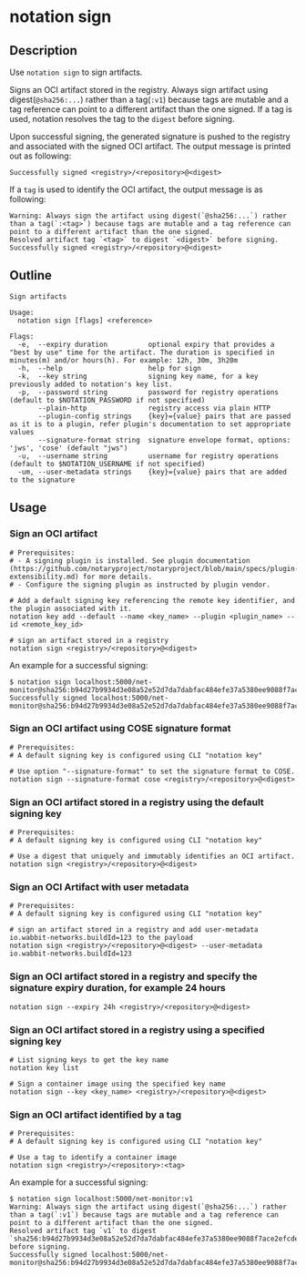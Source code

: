 # notation sign

## Description

Use `notation sign` to sign artifacts.

Signs an OCI artifact stored in the registry. Always sign artifact using digest(`@sha256:...`) rather than a tag(`:v1`) because tags are mutable and a tag reference can point to a different artifact than the one signed. If a tag is used, notation resolves the tag to the `digest` before signing.

Upon successful signing, the generated signature is pushed to the registry and associated with the signed OCI artifact. The output message is printed out as following:

```text
Successfully signed <registry>/<repository>@<digest>
```

If a `tag` is used to identify the OCI artifact, the output message is as following:

```test
Warning: Always sign the artifact using digest(`@sha256:...`) rather than a tag(`:<tag>`) because tags are mutable and a tag reference can point to a different artifact than the one signed.
Resolved artifact tag `<tag>` to digest `<digest>` before signing.
Successfully signed <registry>/<repository>@<digest>
```

## Outline

```text
Sign artifacts

Usage:
  notation sign [flags] <reference>

Flags:
  -e,  --expiry duration          optional expiry that provides a "best by use" time for the artifact. The duration is specified in minutes(m) and/or hours(h). For example: 12h, 30m, 3h20m
  -h,  --help                     help for sign
  -k,  --key string               signing key name, for a key previously added to notation's key list.
  -p,  --password string          password for registry operations (default to $NOTATION_PASSWORD if not specified)
       --plain-http               registry access via plain HTTP
       --plugin-config strings    {key}={value} pairs that are passed as it is to a plugin, refer plugin's documentation to set appropriate values
       --signature-format string  signature envelope format, options: 'jws', 'cose' (default "jws")
  -u,  --username string          username for registry operations (default to $NOTATION_USERNAME if not specified)
  -um, --user-metadata strings    {key}={value} pairs that are added to the signature
```

## Usage

### Sign an OCI artifact

```shell
# Prerequisites: 
# - A signing plugin is installed. See plugin documentation (https://github.com/notaryproject/notaryproject/blob/main/specs/plugin-extensibility.md) for more details.
# - Configure the signing plugin as instructed by plugin vendor.

# Add a default signing key referencing the remote key identifier, and the plugin associated with it.
notation key add --default --name <key_name> --plugin <plugin_name> --id <remote_key_id>

# sign an artifact stored in a registry
notation sign <registry>/<repository>@<digest>
```

An example for a successful signing:

```console
$ notation sign localhost:5000/net-monitor@sha256:b94d27b9934d3e08a52e52d7da7dabfac484efe37a5380ee9088f7ace2efcde9
Successfully signed localhost:5000/net-monitor@sha256:b94d27b9934d3e08a52e52d7da7dabfac484efe37a5380ee9088f7ace2efcde9
```

### Sign an OCI artifact using COSE signature format

```shell
# Prerequisites: 
# A default signing key is configured using CLI "notation key"

# Use option "--signature-format" to set the signature format to COSE.
notation sign --signature-format cose <registry>/<repository>@<digest>
```

### Sign an OCI artifact stored in a registry using the default signing key

```shell
# Prerequisites: 
# A default signing key is configured using CLI "notation key"

# Use a digest that uniquely and immutably identifies an OCI artifact.
notation sign <registry>/<repository>@<digest>
```

### Sign an OCI Artifact with user metadata

```shell
# Prerequisites: 
# A default signing key is configured using CLI "notation key"

# sign an artifact stored in a registry and add user-metadata io.wabbit-networks.buildId=123 to the payload
notation sign <registry>/<repository>@<digest> --user-metadata io.wabbit-networks.buildId=123
```

### Sign an OCI artifact stored in a registry and specify the signature expiry duration, for example 24 hours

```shell
notation sign --expiry 24h <registry>/<repository>@<digest>
```

### Sign an OCI artifact stored in a registry using a specified signing key

```shell
# List signing keys to get the key name
notation key list

# Sign a container image using the specified key name
notation sign --key <key_name> <registry>/<repository>@<digest>
```

### Sign an OCI artifact identified by a tag

```shell
# Prerequisites: 
# A default signing key is configured using CLI "notation key"

# Use a tag to identify a container image
notation sign <registry>/<repository>:<tag>
```

An example for a successful signing:

```console
$ notation sign localhost:5000/net-monitor:v1
Warning: Always sign the artifact using digest(`@sha256:...`) rather than a tag(`:v1`) because tags are mutable and a tag reference can point to a different artifact than the one signed.
Resolved artifact tag `v1` to digest `sha256:b94d27b9934d3e08a52e52d7da7dabfac484efe37a5380ee9088f7ace2efcde9` before signing.
Successfully signed localhost:5000/net-monitor@sha256:b94d27b9934d3e08a52e52d7da7dabfac484efe37a5380ee9088f7ace2efcde9
```

